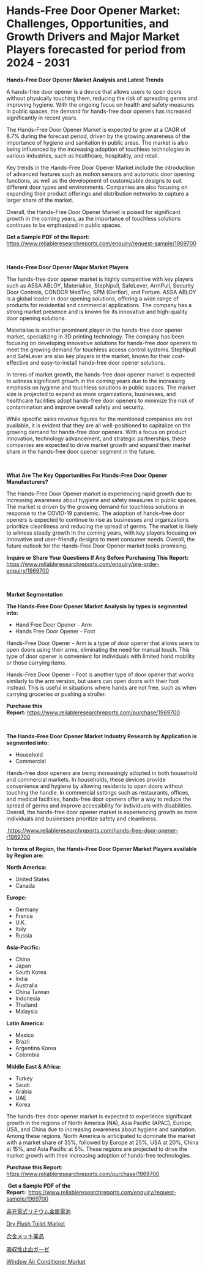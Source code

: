 <p><h1>Hands-Free Door Opener Market: Challenges, Opportunities, and Growth Drivers and Major Market Players forecasted for period from 2024 - 2031</h1></p><p><strong>Hands-Free Door Opener Market Analysis and Latest Trends</strong></p>
<p><p>A hands-free door opener is a device that allows users to open doors without physically touching them, reducing the risk of spreading germs and improving hygiene. With the ongoing focus on health and safety measures in public spaces, the demand for hands-free door openers has increased significantly in recent years.</p><p>The Hands-Free Door Opener Market is expected to grow at a CAGR of 8.7% during the forecast period, driven by the growing awareness of the importance of hygiene and sanitation in public areas. The market is also being influenced by the increasing adoption of touchless technologies in various industries, such as healthcare, hospitality, and retail.</p><p>Key trends in the Hands-Free Door Opener Market include the introduction of advanced features such as motion sensors and automatic door opening functions, as well as the development of customizable designs to suit different door types and environments. Companies are also focusing on expanding their product offerings and distribution networks to capture a larger share of the market.</p><p>Overall, the Hands-Free Door Opener Market is poised for significant growth in the coming years, as the importance of touchless solutions continues to be emphasized in public spaces.</p></p>
<p><strong>Get a Sample PDF of the Report:&nbsp;</strong> <a href="https://www.reliableresearchreports.com/enquiry/request-sample/1969700">https://www.reliableresearchreports.com/enquiry/request-sample/1969700</a></p>
<p>&nbsp;</p>
<p><strong>Hands-Free Door Opener Major Market Players</strong></p>
<p><p>The hands-free door opener market is highly competitive with key players such as ASSA ABLOY, Materialise, StepNpull, SafeLever, ArmPull, Security Door Controls, CONDOR MedTec, SPM (Gerflor), and Fortum. ASSA ABLOY is a global leader in door opening solutions, offering a wide range of products for residential and commercial applications. The company has a strong market presence and is known for its innovative and high-quality door opening solutions.</p><p>Materialise is another prominent player in the hands-free door opener market, specializing in 3D printing technology. The company has been focusing on developing innovative solutions for hands-free door openers to meet the growing demand for touchless access control systems. StepNpull and SafeLever are also key players in the market, known for their cost-effective and easy-to-install hands-free door opener solutions.</p><p>In terms of market growth, the hands-free door opener market is expected to witness significant growth in the coming years due to the increasing emphasis on hygiene and touchless solutions in public spaces. The market size is projected to expand as more organizations, businesses, and healthcare facilities adopt hands-free door openers to minimize the risk of contamination and improve overall safety and security.</p><p>While specific sales revenue figures for the mentioned companies are not available, it is evident that they are all well-positioned to capitalize on the growing demand for hands-free door openers. With a focus on product innovation, technology advancement, and strategic partnerships, these companies are expected to drive market growth and expand their market share in the hands-free door opener segment in the future.</p></p>
<p>&nbsp;</p>
<p><strong>What Are The Key Opportunities For Hands-Free Door Opener Manufacturers?</strong></p>
<p><p>The Hands-Free Door Opener market is experiencing rapid growth due to increasing awareness about hygiene and safety measures in public spaces. The market is driven by the growing demand for touchless solutions in response to the COVID-19 pandemic. The adoption of hands-free door openers is expected to continue to rise as businesses and organizations prioritize cleanliness and reducing the spread of germs. The market is likely to witness steady growth in the coming years, with key players focusing on innovative and user-friendly designs to meet consumer needs. Overall, the future outlook for the Hands-Free Door Opener market looks promising.</p></p>
<p><strong>Inquire or Share Your Questions If Any Before Purchasing This Report:</strong> <a href="https://www.reliableresearchreports.com/enquiry/pre-order-enquiry/1969700">https://www.reliableresearchreports.com/enquiry/pre-order-enquiry/1969700</a></p>
<p>&nbsp;</p>
<p><strong>Market Segmentation</strong></p>
<p><strong>The Hands-Free Door Opener Market Analysis by types is segmented into:</strong></p>
<p><ul><li>Hand Free Door Opener - Arm</li><li>Hands Free Door Opener - Foot</li></ul></p>
<p><p>Hands-Free Door Opener - Arm is a type of door opener that allows users to open doors using their arms, eliminating the need for manual touch. This type of door opener is convenient for individuals with limited hand mobility or those carrying items. </p><p>Hands-Free Door Opener - Foot is another type of door opener that works similarly to the arm version, but users can open doors with their foot instead. This is useful in situations where hands are not free, such as when carrying groceries or pushing a stroller.</p></p>
<p><strong>Purchase this Report:&nbsp;</strong><a href="https://www.reliableresearchreports.com/purchase/1969700">https://www.reliableresearchreports.com/purchase/1969700</a></p>
<p>&nbsp;</p>
<p><strong>The Hands-Free Door Opener Market Industry Research by Application is segmented into:</strong></p>
<p><ul><li>Household</li><li>Commercial</li></ul></p>
<p><p>Hands-free door openers are being increasingly adopted in both household and commercial markets. In households, these devices provide convenience and hygiene by allowing residents to open doors without touching the handle. In commercial settings such as restaurants, offices, and medical facilities, hands-free door openers offer a way to reduce the spread of germs and improve accessibility for individuals with disabilities. Overall, the hands-free door opener market is experiencing growth as more individuals and businesses prioritize safety and cleanliness.</p></p>
<p><a href="https://www.reliableresearchreports.com/hands-free-door-opener-r1969700">&nbsp;https://www.reliableresearchreports.com/hands-free-door-opener-r1969700</a></p>
<p><strong>In terms of Region, the Hands-Free Door Opener Market Players available by Region are:</strong></p>
<p>
    <p> <strong> North America: </strong>
        <ul>
            <li>United States</li>
            <li>Canada</li>
        </ul>
        </p> 
    <p> <strong> Europe: </strong>
        <ul>
            <li>Germany</li>
            <li>France</li>
            <li>U.K.</li>
            <li>Italy</li>
            <li>Russia</li>
        </ul>
        </p> 
    <p> <strong> Asia-Pacific: </strong>
        <ul>
            <li>China</li>
            <li>Japan</li>
            <li>South Korea</li>
            <li>India</li>
            <li>Australia</li>
            <li>China Taiwan</li>
            <li>Indonesia</li>
            <li>Thailand</li>
            <li>Malaysia</li>
        </ul>
        </p> 
    <p> <strong> Latin America: </strong>
        <ul>
            <li>Mexico</li>
            <li>Brazil</li>
            <li>Argentina Korea</li>
            <li>Colombia</li>
        </ul>
        </p> 
    <p> <strong> Middle East & Africa: </strong>
        <ul>
            <li>Turkey</li>
            <li>Saudi</li>
            <li>Arabia</li>
            <li>UAE</li>
            <li>Korea</li>
        </ul>
    </p>
    </p>
<p><p>The hands-free door opener market is expected to experience significant growth in the regions of North America (NA), Asia Pacific (APAC), Europe, USA, and China due to increasing awareness about hygiene and sanitation. Among these regions, North America is anticipated to dominate the market with a market share of 35%, followed by Europe at 25%, USA at 20%, China at 15%, and Asia Pacific at 5%. These regions are projected to drive the market growth with their increasing adoption of hands-free technologies.</p></p>
<p><strong>Purchase this Report: </strong><a href="https://www.reliableresearchreports.com/purchase/1969700">https://www.reliableresearchreports.com/purchase/1969700</a></p>
<p>&nbsp;<strong>Get a Sample PDF of the Report:&nbsp;&nbsp;</strong><a href="https://www.reliableresearchreports.com/enquiry/request-sample/1969700">https://www.reliableresearchreports.com/enquiry/request-sample/1969700</a></p>
<p><strong></strong></p>
<p><p><a href="https://medium.com/@ifhhndtz21/2024%E5%B9%B4%E3%81%8B%E3%82%892031%E5%B9%B4%E3%81%BE%E3%81%A7%E3%81%AB-%E3%81%AEcagr%E3%81%A7%E6%8B%A1%E5%A4%A7%E3%81%97%E3%81%A6%E3%81%84%E3%82%8B%E9%9D%9E%E5%85%85%E9%9B%BB%E5%BC%8F%E3%83%AA%E3%83%81%E3%82%A6%E3%83%A0%E9%87%91%E5%B1%9E%E9%9B%BB%E6%B1%A0%E5%B8%82%E5%A0%B4%E3%81%AE%E8%A6%8F%E6%A8%A1%E3%81%AB%E3%81%A4%E3%81%84%E3%81%A6%E3%81%AE%E6%B4%9E%E5%AF%9F-80b2579eb850">非充電式リチウム金属電池</a></p><p><a href="https://github.com/brentleyjimmiealvaradoz4l1rea/Market-Research-Report-List-3/blob/main/dry-flush-toilet-market.md">Dry Flush Toilet Market</a></p><p><a href="https://medium.com/@garnett961981/2024%E5%B9%B4%E3%81%8B%E3%82%892031%E5%B9%B4%E3%81%BE%E3%81%A7%E3%81%AE%E6%9C%9F%E9%96%93%E3%81%AB%E4%BA%88%E6%B8%AC%E3%81%95%E3%82%8C%E3%81%9F%E6%80%A5%E9%80%9F%E3%81%AA%E6%88%90%E9%95%B7%E7%8E%87-%E3%82%92%E6%8C%81%E3%81%A4%E4%B8%96%E7%95%8C%E7%9A%84%E3%81%AA%E5%90%88%E9%87%91%E3%82%81%E3%81%A3%E3%81%8D%E5%8C%96%E5%AD%A6%E8%96%AC%E5%93%81%E5%B8%82%E5%A0%B4%E3%81%AE%E7%AF%84%E5%9B%B2%E3%81%AB%E3%81%A4%E3%81%84%E3%81%A6%E3%81%AE%E8%A9%B3%E7%B4%B0%E3%81%AA%E5%88%86%E6%9E%90-4f64e7b00ff4">合金メッキ薬品</a></p><p><a href="https://github.com/JoanaNitzsche/Market-Research-Report-List-1/blob/main/9567717145829.md">吸収性止血ガーゼ</a></p><p><a href="https://github.com/Angelnienowdseej3e45z3p8c/Market-Research-Report-List-3/blob/main/window-air-conditioner-market.md">Window Air Conditioner Market</a></p></p>